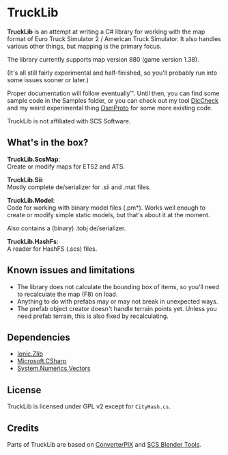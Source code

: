 # TruckLib

**TruckLib** is an attempt at writing a C# library for working with the map format of 
Euro Truck Simulator 2 / American Truck Simulator. It also handles various other things, but mapping is the primary focus.

The library currently supports map version 880 (game version 1.38).

(It's all still fairly experimental and half-finished, so you'll probably run into some issues sooner or later.)

Proper documentation will follow eventually™. Until then, you can find some sample code in the Samples folder, or you can check out my tool [DlcCheck](https://github.com/sk-zk/DlcCheck) and my weird experimental thing [OsmProto](https://github.com/sk-zk/OsmProto) for some more existing code.

TruckLib is not affiliated with SCS Software.

## What's in the box?
**TruckLib.ScsMap**:  
Create or modify maps for ETS2 and ATS.

**TruckLib.Sii**:  
Mostly complete de/serializer for .sii and .mat files.

**TruckLib.Model**:  
Code for working with binary model files (.pm\*). Works well enough to create or modify simple static models,
but that's about it at the moment.

Also contains a (binary) .tobj de/serializer.

**TruckLib.HashFs**:  
A reader for HashFS (.scs) files.

## Known issues and limitations
* The library does not calculate the bounding box of items, so you'll need to recalculate the map (F8) on load.
* Anything to do with prefabs may or may not break in unexpected ways.
* The prefab object creator doesn't handle terrain points yet. Unless you need prefab terrain, this is also
 fixed by recalculating.
 
## Dependencies
* [Ionic.Zlib](https://www.nuget.org/packages/Iconic.Zlib.Netstandard/)
* [Microsoft.CSharp](https://www.nuget.org/packages/Microsoft.CSharp/)
* [System.Numerics.Vectors](https://www.nuget.org/packages/System.Numerics.Vectors/)

## License
TruckLib is licensed under GPL v2 except for `CityHash.cs`.

## Credits
Parts of TruckLib are based on [ConverterPIX](https://github.com/mwl4/ConverterPIX)
and [SCS Blender Tools](https://github.com/SCSSoftware/BlenderTools/).
